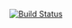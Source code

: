 [![Build Status](https://travis-ci.org/kmdtmyk/range.js.svg?branch=master)](https://travis-ci.org/kmdtmyk/range.js)
